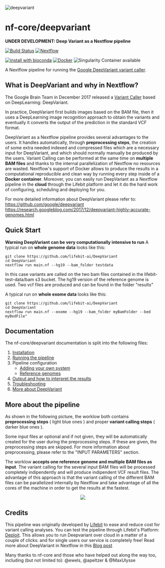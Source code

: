 ![deepvariant](https://raw.githubusercontent.com/nf-core/deepvariant/master/docs/images/deepvariant_logo.png)

# nf-core/deepvariant

**UNDER DEVELOPMENT: Deep Variant as a Nextflow pipeline**

[![Build Status](https://travis-ci.org/nf-core/deepvariant.svg?branch=master)](https://travis-ci.org/nf-core/deepvariant)
[![Nextflow](https://img.shields.io/badge/nextflow-%E2%89%A50.32.0-brightgreen.svg)](https://www.nextflow.io/)

[![install with bioconda](https://img.shields.io/badge/install%20with-bioconda-brightgreen.svg)](http://bioconda.github.io/)
[![Docker](https://img.shields.io/docker/automated/nfcore/deepvariant.svg)](https://hub.docker.com/r/nfcore/deepvariant)
![Singularity Container available](https://img.shields.io/badge/singularity-available-7E4C74.svg)

A Nextflow pipeline for running the [Google DeepVariant variant caller](https://github.com/google/deepvariant).

## What is DeepVariant and why in Nextflow?

The Google Brain Team in December 2017 released a [Variant Caller](https://www.ebi.ac.uk/training/online/course/human-genetic-variation-i-introduction/variant-identification-and-analysis/what-variant) based on DeepLearning: DeepVariant.

In practice, DeepVariant first builds images based on the BAM file, then it uses a DeepLearning image recognition approach to obtain the variants and eventually it converts the output of the prediction in the standard VCF format.

DeepVariant as a Nextflow pipeline provides several advantages to the users. It handles automatically, through **preprocessing steps**, the creation of some extra needed indexed and compressed files which are a necessary input for DeepVariant, and which should normally manually be produced by the users.
Variant Calling can be performed at the same time on **multiple BAM files** and thanks to the internal parallelization of Nextflow no resources are wasted.
Nextflow's support of Docker allows to produce the results in a computational reproducible and clean way by running every step inside of a **Docker container**.
Moreover, you can easily run DeepVariant as a Nextflow pipeline in the **cloud** through the Lifebit platform and let it do the hard work of configuring, scheduling and deploying for you.

For more detailed information about DeepVariant please refer to:
https://github.com/google/deepvariant
https://research.googleblog.com/2017/12/deepvariant-highly-accurate-genomes.html

## Quick Start

**Warning DeepVariant can be very computationally intensive to run**
A typical run on **whole genome data** looks like this:

```
git clone https://github.com/lifebit-ai/DeepVariant
cd DeepVariant
nextflow run main.nf --hg19 --bam_folder testdata
```

In this case variants are called on the two bam files contained in the lifebit-test-data/bam s3 bucket. The hg19 version of the reference genome is used.
Two vcf files are produced and can be found in the folder "results"

A typical run on **whole exome data** looks like this:

```
git clone https://github.com/lifebit-ai/DeepVariant
cd DeepVariant
nextflow run main.nf --exome --hg19 --bam_folder myBamFolder --bed myBedFile"
```

## Documentation

The nf-core/deepvariant documentation is split into the following files:

1. [Installation](docs/installation.md)
2. [Running the pipeline](docs/usage.md)
3. Pipeline configuration
   - [Adding your own system](docs/configuration/adding_your_own.md)
   - [Reference genomes](docs/configuration/reference_genomes.md)
4. [Output and how to interpret the results](docs/output.md)
5. [Troubleshooting](docs/troubleshooting.md)
6. [More about DeepVariant](docs/about.md)

## More about the pipeline

As shown in the following picture, the worklow both contains **preprocessing steps** ( light blue ones ) and proper **variant calling steps** ( darker blue ones ).

Some input files ar optional and if not given, they will be automatically created for the user during the preprocessing steps. If these are given, the preprocessing steps are skipped. For more information about preprocessing, please refer to the "INPUT PARAMETERS" section.

The worklow **accepts one reference genome and multiple BAM files as input**. The variant calling for the several input BAM files will be processed completely indipendently and will produce indipendent VCF result files. The advantage of this approach is that the variant calling of the different BAM files can be parallelized internally by Nextflow and take advantage of all the cores of the machine in order to get the results at the fastest.

<p align="center">
  <img src="https://github.com/lifebit-ai/DeepVariant/blob/master/pics/pic_workflow.jpg">
</p>

## Credits

This pipeline was originally developed by [Lifebit](https://lifebit.ai/?utm_campaign=documentation&utm_source=github&utm_medium=web) to ease and reduce cost for variant calling analyses. You can test the pipeline through Lifebit's Platform: [Deploit](https://deploit.lifebit.ai/app/home). This allows you to run Deepvariant over cloud in a matter of a couple of clicks: and for single users our service is completely free! Read more about DeepVariant in Nextflow in this [Blog post](https://blog.lifebit.ai/post/deepvariant/?utm_campaign=documentation&utm_source=github&utm_medium=web)

Many thanks to nf-core and those who have helped out along the way too, including (but not limited to): @ewels, @apeltzer & @MaxUlysse
